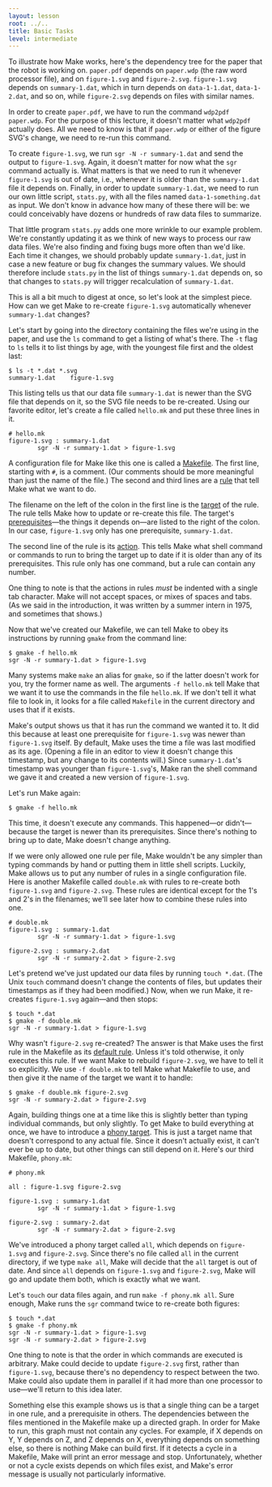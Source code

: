 ```yaml
---
layout: lesson
root: ../..
title: Basic Tasks
level: intermediate
---
```

To illustrate how Make works, here's the dependency tree for the paper that the robot is working on.
`paper.pdf` depends on `paper.wdp` (the raw word processor file),
and on `figure-1.svg` and `figure-2.svg`.
`figure-1.svg` depends on `summary-1.dat`,
which in turn depends on `data-1-1.dat`, `data-1-2.dat`, and so on,
while `figure-2.svg` depends on files with similar names.

In order to create `paper.pdf`, we have to run the command `wdp2pdf paper.wdp`.
For the purpose of this lecture, it doesn't matter what `wdp2pdf` actually does.
All we need to know is that if `paper.wdp` or either of the figure SVG's change, we need to re-run this command.

To create `figure-1.svg`, we run `sgr -N -r summary-1.dat` and send the output to `figure-1.svg`.
Again, it doesn't matter for now what the `sgr` command actually is.
What matters is that we need to run it whenever `figure-1.svg` is out of date,
i.e., whenever it is older than the `summary-1.dat` file it depends on.
Finally, in order to update `summary-1.dat`, we need to run our own little script, `stats.py`,
with all the files named `data-1-something.dat` as input.
We don't know in advance how many of these there will be: we could conceivably have dozens or hundreds of raw data files to summarize.

That little program `stats.py` adds one more wrinkle to our example problem.
We're constantly updating it as we think of new ways to process our raw data files.
We're also finding and fixing bugs more often than we'd like.
Each time it changes, we should probably update `summary-1.dat`,
just in case a new feature or bug fix changes the summary values.
We should therefore include `stats.py` in the list of things `summary-1.dat` depends on,
so that changes to `stats.py` will trigger recalculation of `summary-1.dat`.

This is all a bit much to digest at once, so let's look at the simplest piece.
How can we get Make to re-create `figure-1.svg` automatically whenever `summary-1.dat` changes?

Let's start by going into the directory containing the files we're using in the paper,
and use the `ls` command to get a listing of what's there.
The `-t` flag to `ls` tells it to list things by age, with the youngest file first and the oldest last:

    $ ls -t *.dat *.svg
    summary-1.dat    figure-1.svg

This listing tells us that our data file `summary-1.dat` is newer than the SVG file that depends on it,
so the SVG file needs to be re-created.
Using our favorite editor, let's create a file called `hello.mk` and put these three lines in it.

    # hello.mk
    figure-1.svg : summary-1.dat
            sgr -N -r summary-1.dat > figure-1.svg 

A configuration file for Make like this one is called a [Makefile](../../gloss.html#makefile).
The first line, starting with `#`, is a comment.
(Our comments should be more meaningful than just the name of the file.)
The second and third lines are a [rule](../../gloss.html#rule) that tell Make what we want to do.

The filename on the left of the colon in the first line is the [target](../../gloss.html#target) of the rule.
The rule tells Make how to update or re-create this file.
The target's [prerequisites](../../gloss.html#prerequisite)&mdash;the things it depends on&mdash;are listed to the right of the colon.
In our case, `figure-1.svg` only has one prerequisite, `summary-1.dat`.

The second line of the rule is its [action](../../gloss.html#action).
This tells Make what shell command or commands to run to bring the target up to date if it is older than any of its prerequisites.
This rule only has one command, but a rule can contain any number.

One thing to note is that the actions in rules *must* be indented with a single tab character.
Make will not accept spaces, or mixes of spaces and tabs.
(As we said in the introduction, it was written by a summer intern in 1975, and sometimes that shows.)

Now that we've created our Makefile, we can tell Make to obey its instructions by running `gmake` from the command line:

    $ gmake -f hello.mk
    sgr -N -r summary-1.dat > figure-1.svg

Many systems make `make` an alias for `gmake`,
so if the latter doesn't work for you, try the former name as well.
The arguments `-f hello.mk` tell Make that we want it to use the commands in the file `hello.mk`.
If we don't tell it what file to look in,
it looks for a file called `Makefile` in the current directory and uses that if it exists.

Make's output shows us that it has run the command we wanted it to.
It did this because at least one prerequisite for `figure-1.svg` was newer than `figure-1.svg` itself.
By default, Make uses the time a file was last modified as its age.
(Opening a file in an editor to view it doesn't change this timestamp, but any change to its contents will.)
Since `summary-1.dat`'s timestamp was younger than `figure-1.svg`'s,
Make ran the shell command we gave it and created a new version of `figure-1.svg`.

Let's run Make again:

    $ gmake -f hello.mk

This time, it doesn't execute any commands.
This happened&mdash;or didn't&mdash;because the target is newer than its prerequisites.
Since there's nothing to bring up to date, Make doesn't change anything.

If we were only allowed one rule per file,
Make wouldn't be any simpler than typing commands by hand or putting them in little shell scripts.
Luckily, Make allows us to put any number of rules in a single configuration file.
Here is another Makefile called `double.mk` with rules to re-create
both `figure-1.svg` and `figure-2.svg`.
These rules are identical except for the 1's and 2's in the filenames; we'll see later how to combine these rules into one.

    # double.mk
    figure-1.svg : summary-1.dat
            sgr -N -r summary-1.dat > figure-1.svg

    figure-2.svg : summary-2.dat
            sgr -N -r summary-2.dat > figure-2.svg

Let's pretend we've just updated our data files by running `touch *.dat`.
(The Unix `touch` command doesn't change the contents of files, but updates their timestamps as if they had been modified.)
Now, when we run Make, it re-creates `figure-1.svg` again&mdash;and then stops:

    $ touch *.dat
    $ gmake -f double.mk
    sgr -N -r summary-1.dat > figure-1.svg

Why wasn't `figure-2.svg` re-created?
The answer is that Make uses the first rule in the Makefile as its [default rule](../../gloss.html#default-rule).
Unless it's told otherwise, it only executes this rule.
If we want Make to rebuild `figure-2.svg`, we have to tell it so explicitly.
We use `-f double.mk` to tell Make what Makefile to use,
and then give it the name of the target we want it to handle:

    $ gmake -f double.mk figure-2.svg
    sgr -N -r summary-2.dat > figure-2.svg

Again, building things one at a time like this is slightly better than typing individual commands, but only slightly.
To get Make to build everything at once, we have to introduce a [phony target](../../gloss.html#phony-target).
This is just a target name that doesn't correspond to any actual file.
Since it doesn't actually exist, it can't ever be up to date, but other things can still depend on it.
Here's our third Makefile, `phony.mk`:

    # phony.mk

    all : figure-1.svg figure-2.svg

    figure-1.svg : summary-1.dat
            sgr -N -r summary-1.dat > figure-1.svg

    figure-2.svg : summary-2.dat
            sgr -N -r summary-2.dat > figure-2.svg

We've introduced a phony target called `all`, which depends on `figure-1.svg` and `figure-2.svg`.
Since there's no file called `all` in the current directory,
if we type `make all`,
Make will decide that the `all` target is out of date.
And since `all` depends on `figure-1.svg` and `figure-2.svg`,
Make will go and update them both, which is exactly what we want.

Let's `touch` our data files again, and run `make -f phony.mk all`.
Sure enough, Make runs the `sgr` command twice to re-create both figures:

    $ touch *.dat
    $ gmake -f phony.mk
    sgr -N -r summary-1.dat > figure-1.svg
    sgr -N -r summary-2.dat > figure-2.svg

One thing to note is that the order in which commands are executed is arbitrary.
Make could decide to update `figure-2.svg` first, rather than `figure-1.svg`,
because there's no dependency to respect between the two.
Make could also update them in parallel if it had more than one processor to use&mdash;we'll return to this idea later.

Something else this example shows us is that a single thing can be a target in one rule, and a prerequisite in others.
The dependencies between the files mentioned in the Makefile make up a directed graph.
In order for Make to run, this graph must not contain any cycles.
For example, if X depends on Y, Y depends on Z, and Z depends on X,
everything depends on something else, so there is nothing Make can build first.
If it detects a cycle in a Makefile, Make will print an error message and stop.
Unfortunately, whether or not a cycle exists depends on which files exist,
and Make's error message is usually not particularly informative.
